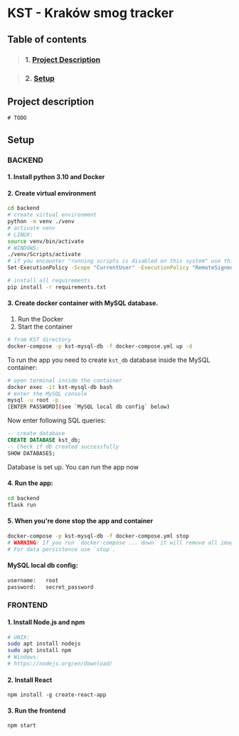 # KST - Kraków smog tracker

## Table of contents  

> ### 1. [Project Description](#project-description)

> ### 2. [Setup](#setup)  

## Project description
```
# TODO
```

## Setup
### BACKEND
#### 1. Install python 3.10 and Docker
#### 2. Create virtual environment
```bash
cd backend
# create virtual environment
python -m venv ./venv
# activate venv
# LINUX:
source venv/bin/activate
# WINDOWS:
./venv/Scripts/activate
# if you encounter "running scripts is disabled on this system" use this command and then ./venv/...
Set-ExecutionPolicy -Scope "CurrentUser" -ExecutionPolicy "RemoteSigned"

# install all requirements
pip install -r requirements.txt
```
#### 3. Create docker container with MySQL database.
1. Run the Docker
2. Start the container
```bash
# from KST directory
docker-compose -p kst-mysql-db -f docker-compose.yml up -d
```
To run the app you need to create `kst_db` database inside the MySQL container:
```bash
# open terminal inside the container
docker exec -it kst-mysql-db bash
# enter the MySQL console
mysql -u root -p
[ENTER PASSWORD](see `MySQL local db config` below)
```
Now enter following SQL queries:
```sql
-- create database
CREATE DATABASE kst_db;
-- Check if db created successfully
SHOW DATABASES;
```
Database is set up. You can run the app now
#### 4. Run the app:
````bash
cd backend
flask run
````
#### 5. When you're done stop the app and container
```bash
docker-compose -p kst-mysql-db -f docker-compose.yml stop
# WARNING! If you run `docker-compose ... down` it will remove all images, networks, volumes etc.
# For data persistence use `stop`.
```

#### MySQL local db config:
```bash
username:   root
password:   secret_password
```

### FRONTEND
#### 1. Install Node.js and npm
```bash
# UNIX: 
sudo apt install nodejs
sudo apt install npm
# Windows:
# https://nodejs.org/en/download/
```
#### 2. Install React
```
npm install -g create-react-app  
```
#### 3. Run the frontend
```bash
npm start
```
